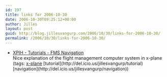 ```yaml
---
id: 197
title: links for 2006-10-30
date: 2006-10-30T09:25:12+00:00
author: Jilles
layout: post
guid: http://blog.jillesvangurp.com/2006/10/30/links-for-2006-10-30/
permalink: /2006/10/30/links-for-2006-10-30/
---
```

<ul class="delicious">
	<li>
		<div class="delicious-link"><a href="http://homepage.mac.com/cormacshaw/xpih/tutorials/02/index.html">XPIH - Tutorials - FMS Navigation</a></div>
		<div class="delicious-extended">Nice explanation of the flight management computer system in x-plane</div>
		<div class="delicious-tags">(tags: <a href="http://del.icio.us/jillesvangurp/x-plane">x-plane</a> [tutorial](http://del.icio.us/jillesvangurp/tutorial) [navigation](http://del.icio.us/jillesvangurp/navigation))</div>
	</li>
</ul>
